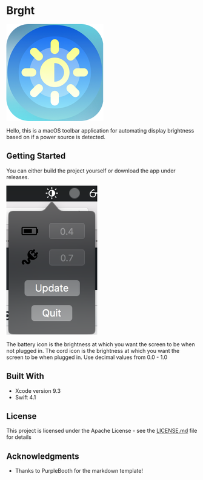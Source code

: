 # Brght

<img src="Images/AppIcon.png" width="256">

Hello, this is a macOS toolbar application for automating display brightness based on if a power source is detected.

## Getting Started

You can either build the project yourself or download the app under releases.

<img src="Images/Image1.png">

The battery icon is the brightness at which you want the screen to be when not plugged in.
The cord icon is the brightness at which you want the screen to be when plugged in.
Use decimal values from 0.0 - 1.0

## Built With

* Xcode version 9.3
* Swift 4.1

## License

This project is licensed under the Apache License - see the [LICENSE.md](LICENSE.md) file for details

## Acknowledgments

* Thanks to PurpleBooth for the markdown template!
